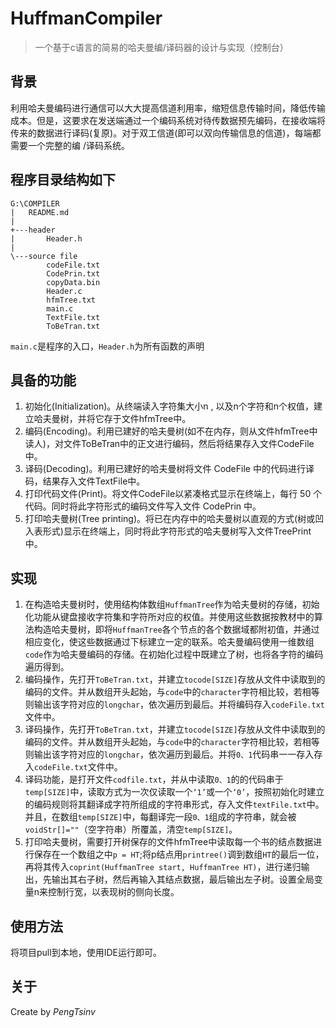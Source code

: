 # HuffmanCompiler
> 一个基于c语言的简易的哈夫曼编/译码器的设计与实现（控制台）

## 背景
利用哈夫曼编码进行通信可以大大提高信道利用率，缩短信息传输时间，降低传输成本。但是，这要求在发送端通过一个编码系统对待传数据预先编码，在接收端将传来的数据进行译码(复原)。对于双工信道(即可以双向传输信息的信道)，每端都需要一个完整的编 /译码系统。

## 程序目录结构如下
```
G:\COMPILER
|   README.md
|
+---header
|       Header.h
|
\---source file
        codeFile.txt
        CodePrin.txt
        copyData.bin
        Header.c
        hfmTree.txt
        main.c
        TextFile.txt
        ToBeTran.txt
```

`main.c`是程序的入口，`Header.h`为所有函数的声明


## 具备的功能

1. 初始化(Initialization)。从终端读入字符集大小n , 以及n个字符和n个权值，建立哈夫曼树，并将它存于文件hfmTree中。
2. 编码(Encoding)。利用已建好的哈夫曼树(如不在内存，则从文件hfmTree中读人)，对文件ToBeTran中的正文进行编码，然后将结果存入文件CodeFile中。
 3. 译码(Decoding)。利用已建好的哈夫曼树将文件 CodeFile 中的代码进行译码，结果存入文件TextFile中。
4. 打印代码文件(Print)。将文件CodeFile以紧凑格式显示在终端上，每行 50 个代码。同时将此字符形式的编码文件写入文件 CodePrin 中。
5. 打印哈夫曼树(Tree printing)。将已在内存中的哈夫曼树以直观的方式(树或凹入表形式)显示在终端上，同时将此字符形式的哈夫曼树写入文件TreePrint中。

## 实现
1. 在构造哈夫曼树时，使用结构体数组`HuffmanTree`作为哈夫曼树的存储，初始化功能从键盘接收字符集和字符所对应的权值。并使用这些数据按教材中的算法构造哈夫曼树，即将`HuffmanTree`各个节点的各个数据域都附初值，并通过相应变化，使这些数据通过下标建立一定的联系。哈夫曼编码使用一维数组`code`作为哈夫曼编码的存储。在初始化过程中既建立了树，也将各字符的编码遍历得到。
2. 编码操作，先打开`ToBeTran.txt`，并建立`tocode[SIZE]`存放从文件中读取到的编码的文件。并从数组开头起始，与`code`中的`character`字符相比较，若相等则输出该字符对应的`longchar`，依次遍历到最后。并将编码存入`codeFile.txt`文件中。
3. 译码操作，先打开`ToBeTran.txt`，并建立`tocode[SIZE]`存放从文件中读取到的编码的文件。并从数组开头起始，与`code`中的`character`字符相比较，若相等则输出该字符对应的`longchar`，依次遍历到最后。并将`0、1`代码串一一存入存入`codeFile.txt`文件中。
4. 译码功能，是打开文件`codfile.txt`，并从中读取`0、1`的的代码串于`temp[SIZE]`中，读取方式为一次仅读取一个`‘1’`或一个`‘0’`，按照初始化时建立的编码规则将其翻译成字符所组成的字符串形式，存入文件`textFile.txt`中。并且，在数组`temp[SIZE]`中，每翻译完一段`0、1`组成的字符串，就会被`voidStr[]=""`（空字符串）所覆盖，清空`temp[SIZE]`。
5. 打印哈夫曼树，需要打开树保存的文件hfmTree中读取每一个书的结点数据进行保存在一个数组之中`p = HT`;将p结点用`printree()`调到数组`HT`的最后一位，再将其传入`coprint(HuffmanTree start, HuffmanTree HT)`，进行递归输出，先输出其右子树，然后再输入其结点数据，最后输出左子树。设置全局变量n来控制行宽，以表现树的侧向长度。


## 使用方法
将项目pull到本地，使用IDE运行即可。

## 关于
Create by *PengTsinv*


